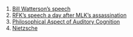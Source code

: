 1. [Bill Watterson’s speech](https://web.mit.edu/jmorzins/www/C-H-speech.html)
2. [RFK’s speech a day after MLK’s assassination](https://en.wikipedia.org/wiki/On_the_Mindless_Menace_of_Violence)
3. [Philosophical Aspect of Auditory Cognition](https://plato.stanford.edu/entries/perception-auditory)
4. [Nietzsche](https://plato.stanford.edu/entries/nietzsche/)
